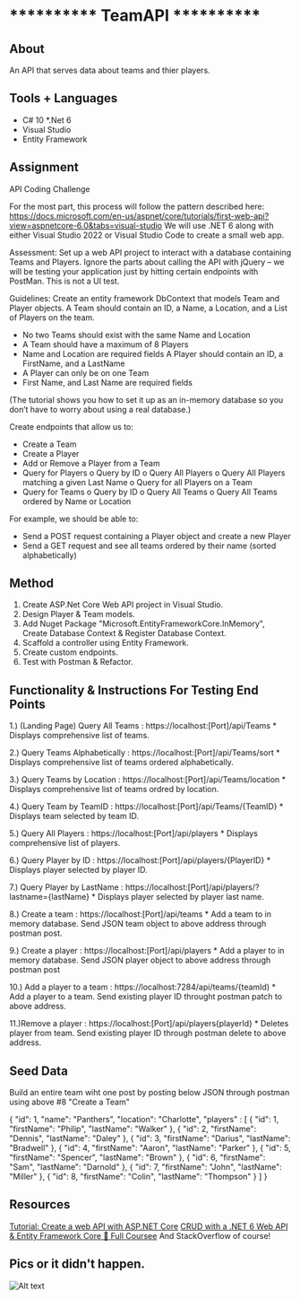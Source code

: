 # ********** TeamAPI **********

## About
An API that serves data about teams and thier players. 


## Tools + Languages
* C# 10
*.Net 6
* Visual Studio
* Entity Framework

## Assignment

API Coding Challenge

For the most part, this process will follow the pattern described here: 
https://docs.microsoft.com/en-us/aspnet/core/tutorials/first-web-api?view=aspnetcore-6.0&tabs=visual-studio
We will use .NET 6 along with either Visual Studio 2022 or Visual Studio Code to create a small web app.

Assessment:
Set up a web API project to interact with a database containing Teams and Players.
Ignore the parts about calling the API with jQuery – we will be testing your application just by hitting certain endpoints with PostMan. This is not a UI test.

Guidelines:
Create an entity framework DbContext that models Team and Player objects.
A Team should contain an ID, a Name, a Location, and a List of Players on the team.
-	No two Teams should exist with the same Name and Location
-	A Team should have a maximum of 8 Players
-	Name and Location are required fields
A Player should contain an ID, a FirstName, and a LastName
-	A Player can only be on one Team
-	First Name, and Last Name are required fields

(The tutorial shows you how to set it up as an in-memory database so you don’t have to worry about using a real database.)

Create endpoints that allow us to:
-	Create a Team
-	Create a Player
-	Add or Remove a Player from a Team
-	Query for Players
    o	Query by ID
    o	Query All Players
    o	Query All Players matching a given Last Name
    o	Query for all Players on a Team
-	Query for Teams
    o	Query by ID
    o	Query All Teams
    o	Query All Teams ordered by Name or Location

For example, we should be able to:
-	Send a POST request containing a Player object and create a new Player
-	Send a GET request and see all teams ordered by their name (sorted alphabetically)


## Method
1. Create ASP.Net Core Web API project in Visual Studio.
2. Design Player & Team models.
3. Add Nuget Package "Microsoft.EntityFrameworkCore.InMemory", Create Database Context & Register Database Context.
4. Scaffold a controller using Entity Framework.
5. Create custom endpoints.
6. Test with Postman & Refactor.


## Functionality & Instructions For Testing End Points
1.) (Landing Page) Query All Teams : https://localhost:[Port]/api/Teams
    * Displays comprehensive list of teams.
    
2.) Query Teams Alphabetically : https://localhost:[Port]/api/Teams/sort
    * Displays comprehensive list of teams ordered alphabetically.
    
3.) Query Teams by Location : https://localhost:[Port]/api/Teams/location
    * Displays comprehensive list of teams ordred by location.

4.) Query Team by TeamID : https://localhost:[Port]/api/Teams/{TeamID}
    * Displays team selected by team ID.
    
5.) Query All Players : https://localhost:[Port]/api/players
    * Displays comprehensive list of players.
    
6.) Query Player by ID : https://localhost:[Port]/api/players/{PlayerID}
    * Displays player selected by player ID.
    
7.) Query Player by LastName : https://localhost:[Port]/api/players/?lastname={lastName}
    * Displays player selected by player last name.
    
8.) Create a team :  https://localhost:[Port]/api/teams
    * Add a team to in memory database. Send JSON team object to above address through postman post.
    
9.) Create a player :  https://localhost:[Port]/api/players
    * Add a player to in memory database. Send JSON player object to above address through postman post

10.) Add a player to a team : https://localhost:7284/api/teams/{teamId)
    * Add a player to a team. Send existing player ID throught postman patch to above address.
    
11.)Remove a player :  https://localhost:[Port]/api/players{playerId}
    * Deletes player from team. Send existing player ID through postman delete to above address.
    
## Seed Data
Build an entire team wiht one post by posting below JSON through postman using above #8 "Create a Team"

{
    "id": 1,
    "name": "Panthers",
    "location": "Charlotte",
    "players" : [
        {
            "id": 1,
            "firstName": "Philip",
            "lastName": "Walker"
        },
        {
            "id": 2,
            "firstName": "Dennis",
            "lastName": "Daley"
        },
        {
            "id": 3,
            "firstName": "Darius",
            "lastName": "Bradwell"
        },
        {
            "id": 4,
            "firstName": "Aaron",
            "lastName": "Parker"
        },
        {
            "id": 5,
            "firstName": "Spencer",
            "lastName": "Brown"
        },
        {
            "id": 6,
            "firstName": "Sam",
            "lastName": "Darnold"
        },
        {
            "id": 7,
            "firstName": "John",
            "lastName": "Miller"
        },
        {
            "id": 8,
            "firstName": "Colin",
            "lastName": "Thompson"
        }
    ]
}


## Resources
<a href="[https://www.google.com/](https://docs.microsoft.com/en-us/aspnet/core/tutorials/first-web-api?view=aspnetcore-6.0&tabs=visual-studio)" target="_blank">Tutorial: Create a web API with ASP.NET Core</a>
<a href="https://www.youtube.com/watch?v=Fbf_ua2t6v4&t=1810s" target="_blank">CRUD with a .NET 6 Web API & Entity Framework Core 🚀 Full Coursee</a>
And StackOverflow of course!


## Pics or it didn't happen.
![Alt text](/CompanyManagementTools/CompanyManagementTools/GIF/CMT.gif?raw=true "Method Gif")
